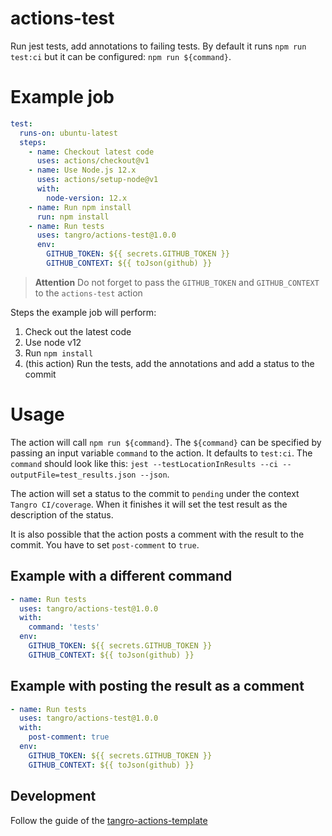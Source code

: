 # actions-test

Run jest tests, add annotations to failing tests. By default it runs `npm run test:ci` but it can be configured: `npm run ${command}`.

# Example job

```yml
test:
  runs-on: ubuntu-latest
  steps:
    - name: Checkout latest code
      uses: actions/checkout@v1
    - name: Use Node.js 12.x
      uses: actions/setup-node@v1
      with:
        node-version: 12.x
    - name: Run npm install
      run: npm install
    - name: Run tests
      uses: tangro/actions-test@1.0.0
      env:
        GITHUB_TOKEN: ${{ secrets.GITHUB_TOKEN }}
        GITHUB_CONTEXT: ${{ toJson(github) }}
```

> **Attention** Do not forget to pass the `GITHUB_TOKEN` and `GITHUB_CONTEXT` to the `actions-test` action

Steps the example job will perform:

1. Check out the latest code
2. Use node v12
3. Run `npm install`
4. (this action) Run the tests, add the annotations and add a status to the commit

# Usage

The action will call `npm run ${command}`. The `${command}` can be specified by passing an input variable `command` to the action. It defaults to `test:ci`. The `command` should look like this: `jest --testLocationInResults --ci --outputFile=test_results.json --json`.

The action will set a status to the commit to `pending` under the context `Tangro CI/coverage`. When it finishes it will set the test result as the description of the status.

It is also possible that the action posts a comment with the result to the commit. You have to set `post-comment` to `true`.

## Example with a different command

```yml
- name: Run tests
  uses: tangro/actions-test@1.0.0
  with:
    command: 'tests'
  env:
    GITHUB_TOKEN: ${{ secrets.GITHUB_TOKEN }}
    GITHUB_CONTEXT: ${{ toJson(github) }}
```

## Example with posting the result as a comment

```yml
- name: Run tests
  uses: tangro/actions-test@1.0.0
  with:
    post-comment: true
  env:
    GITHUB_TOKEN: ${{ secrets.GITHUB_TOKEN }}
    GITHUB_CONTEXT: ${{ toJson(github) }}
```

## Development

Follow the guide of the [tangro-actions-template](https://github.com/tangro/tangro-actions-template)
